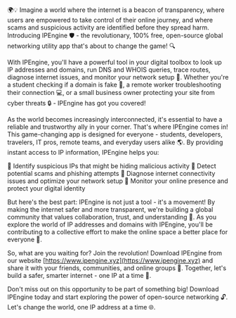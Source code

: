 🌍💡 Imagine a world where the internet is a beacon of transparency, where users are empowered to take control of their online journey, and where scams and suspicious activity are identified before they spread harm. Introducing IPEngine 🛡️ - the revolutionary, 100% free, open-source global networking utility app that's about to change the game! 🔍

With IPEngine, you'll have a powerful tool in your digital toolbox to look up IP addresses and domains, run DNS and WHOIS queries, trace routes, diagnose internet issues, and monitor your network setup 📡. Whether you're a student checking if a domain is fake 👀, a remote worker troubleshooting their connection 💻, or a small business owner protecting your site from cyber threats 🔒 - IPEngine has got you covered!

As the world becomes increasingly interconnected, it's essential to have a reliable and trustworthy ally in your corner. That's where IPEngine comes in! This game-changing app is designed for everyone - students, developers, travelers, IT pros, remote teams, and everyday users alike 🌎. By providing instant access to IP information, IPEngine helps you:

🔹 Identify suspicious IPs that might be hiding malicious activity
🔹 Detect potential scams and phishing attempts
🔹 Diagnose internet connectivity issues and optimize your network setup
🔹 Monitor your online presence and protect your digital identity

But here's the best part: IPEngine is not just a tool - it's a movement! By making the internet safer and more transparent, we're building a global community that values collaboration, trust, and understanding 🌟. As you explore the world of IP addresses and domains with IPEngine, you'll be contributing to a collective effort to make the online space a better place for everyone 💪.

So, what are you waiting for? Join the revolution! Download IPEngine from our website [https://www.ipengine.xyz](https://www.ipengine.xyz) and share it with your friends, communities, and online groups 🚀. Together, let's build a safer, smarter internet - one IP at a time 💫.

Don't miss out on this opportunity to be part of something big! Download IPEngine today and start exploring the power of open-source networking 🔓. Let's change the world, one IP address at a time 🌐.